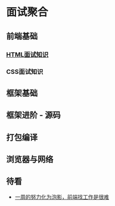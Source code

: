 # 面试聚合

## 前端基础

### [HTML面试知识](./HTML面试知识/readme.md)

### CSS面试知识

## 框架基础

## 框架进阶 - 源码

## 打包编译

## 浏览器与网络


## 待看
* [一周的努力化为泡影，前端找工作是很难](https://juejin.cn/post/7299392213481439243?searchId=20240428121609FE2973CC783F37836243)